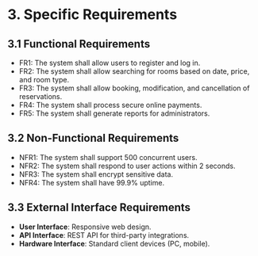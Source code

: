 # 3. Specific Requirements
## 3.1 Functional Requirements
- FR1: The system shall allow users to register and log in.  
- FR2: The system shall allow searching for rooms based on date, price, and room type.  
- FR3: The system shall allow booking, modification, and cancellation of reservations.  
- FR4: The system shall process secure online payments.  
- FR5: The system shall generate reports for administrators.  

## 3.2 Non-Functional Requirements
- NFR1: The system shall support 500 concurrent users.  
- NFR2: The system shall respond to user actions within 2 seconds.  
- NFR3: The system shall encrypt sensitive data.  
- NFR4: The system shall have 99.9% uptime.  

## 3.3 External Interface Requirements
- **User Interface**: Responsive web design.  
- **API Interface**: REST API for third-party integrations.  
- **Hardware Interface**: Standard client devices (PC, mobile).  
